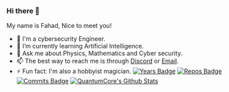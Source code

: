 ### Hi there 👋
My name is Fahad, Nice to meet you!
- 🔭 I'm a cybersecurity Engineer.
- 🌱 I’m currently learning Artificial Intelligence.
- 💬 Ask me about Physics, Mathematics and Cyber security.
- 📫 The best way to reach me is through [Discord](https://discordapp.com/invite/8snh7nx) or [Email](mailto://quantumcore@protonmail.com).
- ⚡ Fun fact: I'm also a hobbyist magician.
[![Years Badge](https://badges.pufler.dev/years/quantumcore)](https://badges.pufler.dev)
[![Repos Badge](https://badges.pufler.dev/repos/quantumcore)](https://badges.pufler.dev)
[![Commits Badge](https://badges.pufler.dev/commits/monthly/quantumcore)](https://badges.pufler.dev)
[![QuantumCore's Github Stats](https://github-readme-stats.vercel.app/api?username=quantumcore)](https://github.com/anuraghazra/github-readme-stats)

